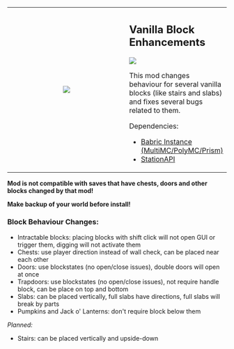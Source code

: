 <table  align="center">
	<tbody>
		<tr>
			<td width="280px" style="text-align: center;"><img src="https://github.com/paulevsGitch/VanillaBlockEnhancements/blob/main/src/main/resources/assets/vbe/icon.png"/></td>		
			<td>
				<h2 align="left">Vanilla Block Enhancements</h2>
				<a href="https://jitpack.io/#paulevsGitch/VanillaBlockEnhancements"><img src="https://jitpack.io/v/paulevsGitch/VanillaBlockEnhancements.svg"></a>
				<p>
					This mod changes behaviour for several vanilla blocks (like stairs and slabs)
					and fixes several bugs related to them.
				</p>
				<p>
					Dependencies:
					<ul>
						<li><a href="https://github.com/babric/prism-instance">Babric Instance (MultiMC/PolyMC/Prism)</a></li>
						<li><a href="https://jenkins.glass-launcher.net/job/StationAPI">StationAPI</a></li>
					</ul>
				</p>
			</td>		
		</tr>
	</tbody>
</table>

**Mod is not compatible with saves that have chests, doors and other blocks changed by that mod!**

**Make backup of your world before install!**

### Block Behaviour Changes:
- Intractable blocks: placing blocks with shift click will not open GUI or trigger them, digging will not activate them
- Chests: use player direction instead of wall check, can be placed near each other
- Doors: use blockstates (no open/close issues), double doors will open at once
- Trapdoors: use blockstates (no open/close issues), not require handle block, can be place on top and bottom
- Slabs: can be placed vertically, full slabs have directions, full slabs will break by parts
- Pumpkins and Jack o' Lanterns: don't require block below them

*Planned:*
- Stairs: can be placed vertically and upside-down